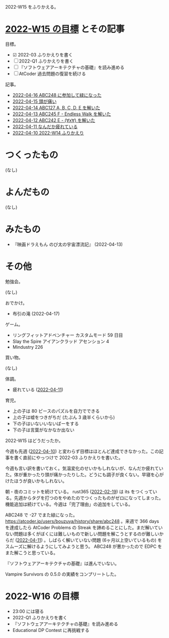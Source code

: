 2022-W15 をふりかえる。

# [2022-W15 の目標][2022-04-10] とその記事

目標。

- ☑ 2022-03 ふりかえりを書く
- ☐ 2022-Q1 ふりかえりを書く
- ☐ 『ソフトウェアアーキテクチャの基礎』を読み進める
- ☐ AtCoder 過去問題の復習を続ける

記事。

- [2022-04-16 ABC248 に参加して緑になった][2022-04-16]
- [2022-04-15 頭が痛い][2022-04-15]
- [2022-04-14 ABC127 A, B, C, D, E を解いた][2022-04-14]
- [2022-04-13 ABC245 F - Endless Walk を解いた][2022-04-13]
- [2022-04-12 ABC242 E - (∀x∀) を解いた][2022-04-12]
- [2022-04-11 なんだか疲れている][2022-04-11]
- [2022-04-10 2022-W14 ふりかえり][2022-04-10]

# つくったもの

(なし)

# よんだもの

(なし)

# みたもの

- 『映画ドラえもん のび太の宇宙漂流記』 (2022-04-13)

# その他

勉強会。

(なし)

おでかけ。

- 布引の滝 (2022-04-17)

ゲーム。

- リングフィットアドベンチャー カスタムモード 59 日目
- Slay the Spire アイアンクラッド アセンション 4
- Mindustry 226

買い物。

(なし)

体調。

- 疲れている ([2022-04-11])

育児。

- 上の子は 80 ピースのパズルを自力でできる
- 上の子は嘘をつきがちだ (たぶん 3 歳半くらいから)
- 下の子はいないいないばーをする
- 下の子は言葉がなかなか出ない

2022-W15 はどうだったか。

今週も先週 ([2022-04-10]) と変わらず目標はほとんど達成できなかった。この記事を書く直前にやっつけで 2022-03 ふりかえりを書いた。

今週も言い訳を書いておく。気温変化のせいかもしれないが、なんだか疲れていた。体が重かったり頭が痛かったりした。どうにも調子が良くない。早寝を心がけたほうが良いかもしれない。

朝・夜のコミットを続けている。 rust365 ([2022-02-19]) は its をつくっている。先週からタグを打つのをやめたのでつくったものがゼロになってしまった。機能追加は続けている。今週は「完了理由」の追加をしている。

ABC248 で -27 でまた緑になった。 <https://atcoder.jp/users/bouzuya/history/share/abc248> 。来週で 366 days を達成したら AtCoder Problems の Streak を諦めることにした。まだ解いていない問題は多くがぼくには難しいもので新しい問題を解こうとするのが難しいからだ ([2022-04-11]) 。しばらく解いていない問題 (6ヶ月以上空いているもの) をスムーズに解けるようにしてみようと思う。 ABC248 が悪かったので EDPC をまた解こうと思っている。

『ソフトウェアアーキテクチャの基礎』は進んでいない。

Vampire Survivors の 0.5.0 の実績をコンプリートした。

# 2022-W16 の目標

- 23:00 には寝る
- 2022-Q1 ふりかえりを書く
- 『ソフトウェアアーキテクチャの基礎』を読み進める
- Educational DP Contest に再挑戦する

[2022-02-19]: https://blog.bouzuya.net/2022/02/19/
[2022-04-10]: https://blog.bouzuya.net/2022/04/10/
[2022-04-11]: https://blog.bouzuya.net/2022/04/11/
[2022-04-12]: https://blog.bouzuya.net/2022/04/12/
[2022-04-13]: https://blog.bouzuya.net/2022/04/13/
[2022-04-14]: https://blog.bouzuya.net/2022/04/14/
[2022-04-15]: https://blog.bouzuya.net/2022/04/15/
[2022-04-16]: https://blog.bouzuya.net/2022/04/16/
